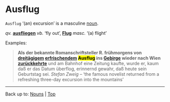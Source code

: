 # Ausflug

`Ausflug` ‘(an) excursion’ is a masculine [noun](../../index.md).

*qv.* **[ausfliegen](../../../verbs/a/au/ausfliegen.md)** *vb.* ‘fly out’, **[Flug](../../f/fl/Flug.md)** *masc.* ‘(a) flight’

Examples:

> **Als der bekannte Romanschriftsteller R. frühmorgens von [dreitägigem](../../../adjectives/d/dr/dreitaegig.md) [erfrischendem](../../../adjectives/e/er/erfrischend.md) <mark>Ausflug</mark> ins [Gebirge](../../g/ge/Gebirge.md) wieder nach Wien [zurückkehrte](../../../verbs/z/zu/zurueckkehren.md)** und am Bahnhof eine Zeitung kaufte, wurde er, kaum daß er das Datum überflog, erinnernd gewahr, daß heute sein Geburtstag sei. *Stefan Zweig* – ‘the famous novelist returned from a refreshing three-day excursion into the mountains’ 

----

Back up to: [Nouns](../../index.md) | [Top](../../../index.md)
